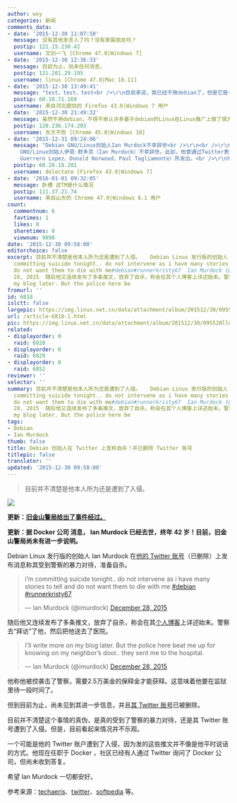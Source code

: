 ```yaml
---
author: wxy
categories: 新闻
comments_data:
- date: '2015-12-30 11:07:50'
  message: 没有其他发言人了吗？没有家属朋友吗？
  postip: 121.15.230.42
  username: 文剑一飞 [Chrome 47.0|Windows 7]
- date: '2015-12-30 12:36:33'
  message: 目前为止，尚未任何消息。
  postip: 121.201.29.195
  username: linux [Chrome 47.0|Mac 10.11]
- date: '2015-12-30 13:49:41'
  message: "test，test，test<br />\r\n目前来说，我已经不用debian了，但是它是一个很好的发行版，表示关注。曾经，开发reiserfs的家伙也进去了。"
  postip: 60.10.71.169
  username: 来自河北廊坊的 Firefox 43.0|Windows 7 用户
- date: '2015-12-30 21:49:32'
  message: 虽然不用debian，不得不承认许多基于debian的Linux在Linux推广上做了很大贡献。但愿无事
  postip: 120.236.174.203
  username: 东方不败 [Chrome 45.0|Windows 10]
- date: '2015-12-31 09:24:06'
  message: "Debian GNU/Linux创始人Ian Murdock不幸辞世<br />\r\n<br />\r\n当地时间2015年12月30日早些时候，Debian
    GNU/Linux创始人伊恩·默多克（Ian Murdock）不幸辞世。此前，他曾通过Twitter表示自己遭到了警方的暴力，并且透露了要自杀的倾向。在之前的文章中，考虑到要对其家人给予隐私和尊重，我们并未深入这件事。伊恩·默多克辞世的声明，由Debian项目组的三名成员（Ana
    Guerrero Lopez、Donald Norwood、Paul Tagliamonte）所发出。<br />\r\nhttp://www.cnbeta.com/articles/462145.htm"
  postip: 60.28.18.201
  username: delectate [Firefox 43.0|Windows 7]
- date: '2016-01-01 09:32:05'
  message: 卧槽 这TM是什么情况
  postip: 111.37.21.74
  username: 来自山东的 Chrome 47.0|Windows 8.1 用户
count:
  commentnum: 6
  favtimes: 1
  likes: 0
  sharetimes: 0
  viewnum: 9698
date: '2015-12-30 09:58:00'
editorchoice: false
excerpt: 目前并不清楚是他本人所为还是遭到了入侵。   Debian Linux 发行版的创始人 Ian Murdock 在他的 Twitter 账号（已删除）上发布消息称其受到警察的暴力对待，准备自杀。  im
  committing suicide tonight.. do not intervene as i have many stories to tell and
  do not want them to die with me#debian#runnerkristy67  Ian Murdock (@imurdock)December
  28, 2015  随后他又连续发布了多条推文，放弃了自杀，称会在其个人博客上详述始末。警察去拜访了他，然后把他送去了医院。  Ill write more on
  my blog later. But the police here be
fromurl: ''
id: 6818
islctt: false
largepic: https://img.linux.net.cn/data/attachment/album/201512/30/095520llnpppplenuxeipi.jpg
url: /article-6818-1.html
pic: https://img.linux.net.cn/data/attachment/album/201512/30/095520llnpppplenuxeipi.jpg.thumb.jpg
related:
- displayorder: 0
  raid: 6828
- displayorder: 0
  raid: 6829
- displayorder: 0
  raid: 6852
reviewer: ''
selector: ''
summary: 目前并不清楚是他本人所为还是遭到了入侵。   Debian Linux 发行版的创始人 Ian Murdock 在他的 Twitter 账号（已删除）上发布消息称其受到警察的暴力对待，准备自杀。  im
  committing suicide tonight.. do not intervene as i have many stories to tell and
  do not want them to die with me#debian#runnerkristy67  Ian Murdock (@imurdock)December
  28, 2015  随后他又连续发布了多条推文，放弃了自杀，称会在其个人博客上详述始末。警察去拜访了他，然后把他送去了医院。  Ill write more on
  my blog later. But the police here be
tags:
- Debian
- Ian Murdock
thumb: false
title: Debian 创始人在 Twitter 上宣称自杀！并已删除 Twitter 账号
titlepic: false
translator: ''
updated: '2015-12-30 09:58:00'
---
```



> 
> 目前并不清楚是他本人所为还是遭到了入侵。
> 
> 
> 


![](/data/attachment/album/201512/30/095520llnpppplenuxeipi.jpg)


 


**更新：[旧金山警局给出了事件经过。](/article-6829-1.html)**


**更新：据 Docker 公司 消息， Ian Murdock 已经去世，终年 42 岁！目前，旧金山警局尚未有进一步说明。**


 


Debian Linux 发行版的创始人 Ian Murdock 在[他的 Twitter 账号](https://twitter.com/imurdock)（已删除）上发布消息称其受到警察的暴力对待，准备自杀。



> 
> i’m committing suicide tonight.. do not intervene as i have many stories to tell and do not want them to die with me [#debian](https://twitter.com/hashtag/debian?src=hash) [#runnerkristy67](https://twitter.com/hashtag/runnerkristy67?src=hash)
> 
> 
> — Ian Murdock (@imurdock) [December 28, 2015](https://twitter.com/imurdock/status/681598929205526528)
> 
> 
> 


随后他又连续发布了多条推文，放弃了自杀，称会在其[个人博客](http://ianmurdock.com/blog/)上详述始末。警察去“拜访”了他，然后把他送去了医院。



> 
> I’ll write more on my blog later. But the police here beat me up for knowing on my neighbor’s door.. they sent me to the hospital.
> 
> 
> — Ian Murdock (@imurdock) [December 28, 2015](https://twitter.com/imurdock/status/681600579114672129)
> 
> 
> 


他称他被控袭击了警察，需要2.5万美金的保释金才能获释。这意味着他要在监狱里待一段时间了。


但到目前为止，尚未见到其进一步信息，并且[其 Twitter 账号](https://twitter.com/imurdock)已被删除。


目前并不清楚这个事情的真伪，是真的受到了警察的暴力对待，还是其 Twitter 账号遭到了入侵。但是，目前看起来情况并不乐观。


一个可能是他的 Twitter 账户遭到了入侵，因为发的这些推文并不像是他平时说话的方式。他现在任职于 Docker ，社区已经有人通过 Twitter 询问了 Docker 公司，但尚未收到答复。


希望 Ian Murdock 一切都安好。


参考来源：[techaeris](http://techaeris.com/2015/12/28/debian-founder-ian-murdocks-tweets-raising-eyebrows/)、[twitter](https://twitter.com)、[softpedia](http://news.softpedia.com/news/founder-of-debian-threatens-suicide-on-twitter-and-police-abuse-allegedly-498205.shtml) 等。
